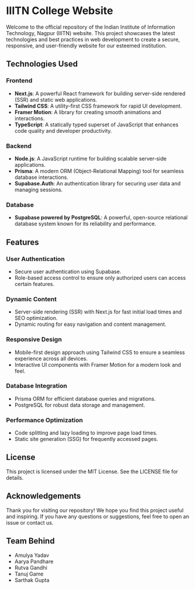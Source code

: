 # IIITN College Website

Welcome to the official repository of the Indian Institute of Information Technology, Nagpur (IIITN) website. This project showcases the latest technologies and best practices in web development to create a secure, responsive, and user-friendly website for our esteemed institution.

## Technologies Used

### Frontend

- **Next.js**: A powerful React framework for building server-side rendered (SSR) and static web applications.
- **Tailwind CSS**: A utility-first CSS framework for rapid UI development.
- **Framer Motion**: A library for creating smooth animations and interactions.
- **TypeScript**: A statically typed superset of JavaScript that enhances code quality and developer productivity.

### Backend

- **Node.js**: A JavaScript runtime for building scalable server-side applications.
- **Prisma**: A modern ORM (Object-Relational Mapping) tool for seamless database interactions.
- **Supabase.Auth**: An authentication library for securing user data and managing sessions.

### Database

- **Supabase powered by PostgreSQL**: A powerful, open-source relational database system known for its reliability and performance.

## Features

### User Authentication

- Secure user authentication using Supabase.
- Role-based access control to ensure only authorized users can access certain features.

### Dynamic Content

- Server-side rendering (SSR) with Next.js for fast initial load times and SEO optimization.
- Dynamic routing for easy navigation and content management.

### Responsive Design

- Mobile-first design approach using Tailwind CSS to ensure a seamless experience across all devices.
- Interactive UI components with Framer Motion for a modern look and feel.

### Database Integration

- Prisma ORM for efficient database queries and migrations.
- PostgreSQL for robust data storage and management.

### Performance Optimization

- Code splitting and lazy loading to improve page load times.
- Static site generation (SSG) for frequently accessed pages.

## License

This project is licensed under the MIT License. See the LICENSE file for details.

## Acknowledgements

Thank you for visiting our repository! We hope you find this project useful and inspiring. If you have any questions or suggestions, feel free to open an issue or contact us.

## Team Behind

- Amulya Yadav
- Aarya Pandhare
- Rutva Gandhi
- Tanuj Game
- Sarthak Gupta
